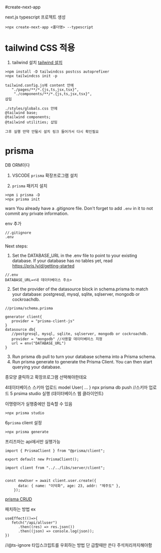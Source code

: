 #create-next-app

next.js typescript 프로젝트 생성

```
>npx create-next-app <폴더명> --typescript

```

# tailwind CSS 적용

1. tailwind 설치
   [tailwind 설치](https://tailwindcss.com/docs/guides/nextjs)

```
>npm install -D tailwindcss postcss autoprefixer
>npx tailwindcss init -p

tailwind.config.js에 content 안에
   "./pages/**/*.{js,ts,jsx,tsx}",
    "./components/**/*.{js,ts,jsx,tsx}",
삽입

./styles/globals.css 안에
@tailwind base;
@tailwind components;
@tailwind utilities; 삽임

그후 실행 만약 안될시 설치 링크 들어가서 다시 확인필요
```

# prisma

DB ORM이다

1. VSCODE `prisma` 확장프로그램 설치

2. `prisma` 패키지 설치

```
>npm i prisma -D
>npx prisma init
```

warn You already have a .gitignore file. Don't forget to add `.env` in it to not commit any private information.

env 추가

```
//.gitignore
.env
```

Next steps:

1. Set the DATABASE_URL in the .env file to point to your existing database. If your database has no tables yet, read https://pris.ly/d/getting-started

```
//.env
DATABASE_URL=<내 데이터베이스 주소>
```

2. Set the provider of the datasource block in schema.prisma to match your database: postgresql, mysql, sqlite, sqlserver, mongodb or cockroachdb.

```
//prisma/schema.prisma

generator client{
   provider = "prisma-client-js"
}
datasource db{
   //postgresql, mysql, sqlite, sqlserver, mongodb or cockroachdb.
   provider = "mongodb" //사용할 데이터베이스 지정
   url = env("DATABASE_URL")
}
```

3. Run prisma db pull to turn your database schema into a Prisma schema.
4. Run prisma generate to generate the Prisma Client. You can then start querying your database.

종모양 클릭하고 확장프로그램 선택해야한데요

4데이터베이스 스키마 업로드
model User{
...
}
npx prisma db push //스키마 업로드
5 prsima studio 실행 (데이터베이스 웹 클라이언트)

이명령어가 실행중에만 접속할 수 있음

```
>npx prisma studio
```

6`prisma` client 설정

```
>npx prisma generate
```

프리즈마는 api에서만 실행가능

```
import { PrismaClient } from "@prisma/client";

export default new PrismaClient();
```

```
import client from "../../libs/server/client";


const newUser = await client.user.create({
      data: { name: "이덕화", age: 23, addr: "제주도" },
    });

```

[prisma CRUD](https://www.prisma.io/docs/concepts/components/prisma-client/crud)

패치하는 방법 ex

```
useEffect(()=>{
   fetch("/api/alluser")
      .then((res) => res.json())
      .then((json) => console.log(json));
})

```

//@ts-ignore
타입스크립트를 우회하는 방법 단 급할때만 쓴다 주석처리까지해야함
